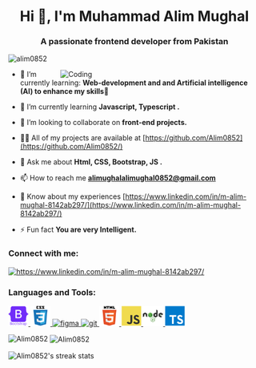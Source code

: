 
<h1 align="center">Hi 👋, I'm Muhammad Alim Mughal </h1>
<h3 align="center">A passionate frontend developer from Pakistan</h3>
<p align="left"> <img src="https://komarev.com/ghpvc/?username=Alim0852&label=Profile%20views&color=0e75b6&style=flat" alt="alim0852" /> </p>
<img align="right" alt="Coding" width="400" src="https://cdn.dribbble.com/users/1162077/screenshots/3848914/programmer.gif">




- 🔭 I’m currently learning: **Web-development and and Artificial intelligence (AI) to enhance my skills🎃**

- 🌱 I’m currently learning **Javascript, Typescript .**

- 👯 I’m looking to collaborate on **front-end projects.**

- 👨‍💻 All of my projects are available at [https://github.com/Alim0852](https://github.com/Alim0852/)

- 💬 Ask me about **Html, CSS, Bootstrap, JS .**

- 📫 How to reach me **alimughalalimughal0852@gmail.com**

- 📄 Know about my experiences [https://www.linkedin.com/in/m-alim-mughal-8142ab297/](https://www.linkedin.com/in/m-alim-mughal-8142ab297/)

- ⚡ Fun fact **You are very Intelligent.**

<h3 align="left">Connect with me:</h3>
<p align="left">
<a href="https://linkedin.com/in/https://www.linkedin.com/in/m-alim-mughal-8142ab297/" target="blank"><img align="center" src="https://raw.githubusercontent.com/rahuldkjain/github-profile-readme-generator/master/src/images/icons/Social/linked-in-alt.svg" alt="https://www.linkedin.com/in/m-alim-mughal-8142ab297/" height="30" width="40" /></a>
</p>



<h3 align="left">Languages and Tools:</h3>
<p align="left"> <a href="https://getbootstrap.com" target="_blank" rel="noreferrer"> <img src="https://raw.githubusercontent.com/devicons/devicon/master/icons/bootstrap/bootstrap-plain-wordmark.svg" alt="bootstrap" width="40" height="40"/> </a> <a href="https://www.w3schools.com/css/" target="_blank" rel="noreferrer"> <img src="https://raw.githubusercontent.com/devicons/devicon/master/icons/css3/css3-original-wordmark.svg" alt="css3" width="40" height="40"/> </a> <a href="https://www.figma.com/" target="_blank" rel="noreferrer"> <img src="https://www.vectorlogo.zone/logos/figma/figma-icon.svg" alt="figma" width="40" height="40"/> </a> <a href="https://git-scm.com/" target="_blank" rel="noreferrer"> <img src="https://www.vectorlogo.zone/logos/git-scm/git-scm-icon.svg" alt="git" width="40" height="40"/> </a> <a href="https://www.w3.org/html/" target="_blank" rel="noreferrer"> <img src="https://raw.githubusercontent.com/devicons/devicon/master/icons/html5/html5-original-wordmark.svg" alt="html5" width="40" height="40"/> </a> <a href="https://developer.mozilla.org/en-US/docs/Web/JavaScript" target="_blank" rel="noreferrer"> <img src="https://raw.githubusercontent.com/devicons/devicon/master/icons/javascript/javascript-original.svg" alt="javascript" width="40" height="40"/> </a> <a href="https://nodejs.org" target="_blank" rel="noreferrer"> <img src="https://raw.githubusercontent.com/devicons/devicon/master/icons/nodejs/nodejs-original-wordmark.svg" alt="nodejs" width="40" height="40"/> </a> <a href="https://www.typescriptlang.org/" target="_blank" rel="noreferrer"> <img src="https://raw.githubusercontent.com/devicons/devicon/master/icons/typescript/typescript-original.svg" alt="typescript" width="40" height="40"/> </a> </p>

<p><img align="left" src="https://github-readme-stats.vercel.app/api/top-langs?username=Alim0852&show_icons=true&locale=en&layout=compact&theme=tokyonight" alt="Alim0852" /></p>

<p>&nbsp;<img align="center" src="https://github-readme-stats.vercel.app/api?username=Alim0852&show_icons=true&locale=en&theme=tokyonight" alt="Alim0852" /></p>

<p><img align="center" src="https://streak-stats.demolab.com?user=Alim0852&theme=tokyonight" alt="Alim0852's streak stats" /></p>






